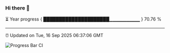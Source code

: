 ### Hi there 👋

⏳ Year progress { █████████████████████▁▁▁▁▁▁▁▁▁ } 70.76 %

---

⏰ Updated on Tue, 16 Sep 2025 06:37:06 GMT

![Progress Bar CI](https://github.com/DhruviPatel157/GitHub-Actions-Demo/workflows/Progress%20Bar%20CI/badge.svg)
